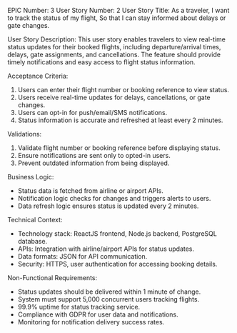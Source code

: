 EPIC Number: 3
User Story Number: 2
User Story Title: As a traveler, I want to track the status of my flight, So that I can stay informed about delays or gate changes.

User Story Description: This user story enables travelers to view real-time status updates for their booked flights, including departure/arrival times, delays, gate assignments, and cancellations. The feature should provide timely notifications and easy access to flight status information.

Acceptance Criteria:
1. Users can enter their flight number or booking reference to view status.
2. Users receive real-time updates for delays, cancellations, or gate changes.
3. Users can opt-in for push/email/SMS notifications.
4. Status information is accurate and refreshed at least every 2 minutes.

Validations:
1. Validate flight number or booking reference before displaying status.
2. Ensure notifications are sent only to opted-in users.
3. Prevent outdated information from being displayed.

Business Logic: 
- Status data is fetched from airline or airport APIs.
- Notification logic checks for changes and triggers alerts to users.
- Data refresh logic ensures status is updated every 2 minutes.

Technical Context: 
- Technology stack: ReactJS frontend, Node.js backend, PostgreSQL database.
- APIs: Integration with airline/airport APIs for status updates.
- Data formats: JSON for API communication.
- Security: HTTPS, user authentication for accessing booking details.

Non-Functional Requirements:
- Status updates should be delivered within 1 minute of change.
- System must support 5,000 concurrent users tracking flights.
- 99.9% uptime for status tracking service.
- Compliance with GDPR for user data and notifications.
- Monitoring for notification delivery success rates.
